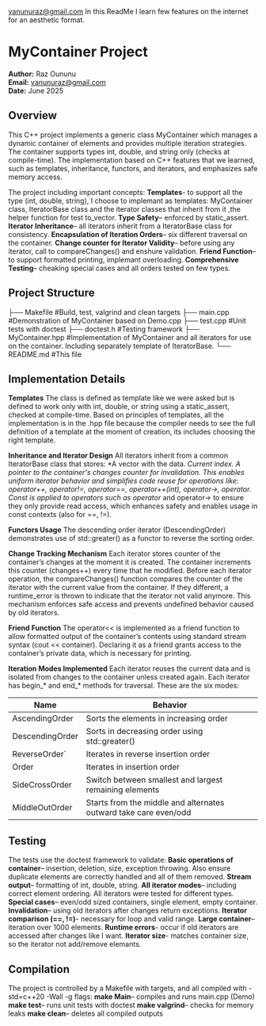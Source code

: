 vanunuraz@gmail.com
In this ReadMe I learn few features on the internet for an aesthetic format.

# MyContainer Project
**Author:** Raz Oununu  
**Email:** vanunuraz@gmail.com  
**Date:** June 2025  

## Overview
This C++ project implements a generic class MyContainer<T> which manages a dynamic container of elements and provides multiple iteration strategies. The container supports types int, double, and string only (checks at compile-time). The implementation based on C++ features that we learned, such as templates, inheritance, functors, and iterators, and emphasizes safe memory access. 

The project including important concepts:
    **Templates**- to support all the type (int, double, string), I choose to implemant as templates: MyContainer class, IteratorBase class and the iterator classes that inherit from it ,the helper function for test to_vector.
    **Type Safety**– enforced by static_assert.
    **Iterator Inheritance**– all iterators inherit from a IteratorBase class for consistency.
    **Encapsulation of Iteration Orders**– six different traversal on the container.
    **Change counter for Iterator Validity**– before using any iterator, call to compareChanges() and enshure validation.
    **Friend Function**– to support formatted printing, implemant overloading.
    **Comprehensive Testing**– cheaking special cases and all orders tested on few types.

## Project Structure
├── Makefile #Build, test, valgrind and clean targets
├── main.cpp #Demonstration of MyContainer based on Demo.cpp
├── test.cpp #Unit tests with doctest
├── doctest.h #Testing framework
├── MyContainer.hpp #Implementation of MyContainer and all iterators for use on the container. Including separately template of IteratorBase.
└── README.md #This file

## Implementation Details
**Templates**
The class is defined as template <typename T=int> like we were asked but is defined to work only with int, double, or string using a static_assert, checked at compile-time.
Based on principles of templates, all the implementation is in the .hpp file because the compiler needs to see the full definition of a template at the moment of creation, its includes choosing the right template.

**Inheritance and Iterator Design**
All iterators inherit from a common IteratorBase class that stores:
    *A vector with the data.
    *Current index.
    *A pointer to the container's changes counter for invalidation.
This enables uniform iterator behavior and simplifies code reuse for operations like: operator++, operator!=, operator==, operator++(int), operator->, operator*.
Const is applied to operators such as operator* and operator-> to ensure they only provide read access, which enhances safety and enables usage in const contexts (also for ==, !=).

**Functors Usage**
The descending order iterator (DescendingOrder) demonstrates use of std::greater<T>() as a functor to reverse the sorting order.

**Change Tracking Mechanism**
Each iterator stores counter of the container’s changes at the moment it is created.
The container increments this counter (changes++) every time that he modified.
Before each iterator operation, the compareChanges() function compares the counter of the iterator with the current value from the container. If they different, a runtime_error is thrown to indicate that the iterator not valid anymore.
This mechanism enforces safe access and prevents undefined behavior caused by old iterators.

**Friend Function**
The operator<< is implemented as a friend function to allow formatted output of the container’s contents using standard stream syntax (cout << container).
Declaring it as a friend grants access to the container’s private data, which is necessary for printing.

**Iteration Modes Implemented**
Each iterator reuses the current data and is isolated from changes to the container unless created again.
Each iterator has begin_* and end_* methods for traversal. These are the six modes:

| Name             | Behavior                                                         |
|------------------|------------------------------------------------------------------|
| AscendingOrder   | Sorts the elements in increasing order                           |
| DescendingOrder  | Sorts in decreasing order using std::greater<T>()                |
| ReverseOrder`    | Iterates in reverse insertion order                              |
| Order            | Iterates in insertion order                                      |
| SideCrossOrder   | Switch between smallest and largest remaining elements           |
| MiddleOutOrder   | Starts from the middle and alternates outward take care even/odd |

## Testing
The tests use the doctest framework to validate:
    **Basic operations of container**– insertion, deletion, size, exception throwing. Also ensure duplicate elements are correctly handled and all of them removed.
    **Stream output**– formatting of int, double, string.
    **All iterator modes**– including correct element ordering. All iterators were tested for different types.
    **Special cases**– even/odd sized containers, single element, empty container.
    **Invalidation**– using old iterators after changes return exceptions.
    **Iterator comparison (==, !=)**- necessary for loop and valid range.
    **Large container**– iteration over 1000 elements.
    **Runtime errors**- occur if old iterators are accessed after changes like I want.
    **Iterator size**- matches container size, so the iterator not add/remove elemants.

## Compilation
The project is controlled by a Makefile with targets, and all compiled with -std=c++20 -Wall -g flags:
    **make Main**– compiles and runs main.cpp (Demo)
    **make test**– runs unit tests with doctest
    **make valgrind**– checks for memory leaks
    **make clean**– deletes all compiled outputs

